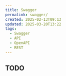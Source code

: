 ```yaml
---
title: Swagger
permalink: swagger/
created: 2025-02-13T09:13
updated: 2025-03-20T13:22
tags:
  - Swagger
  - API
  - OpenAPI
  - REST
---
```

## TODO